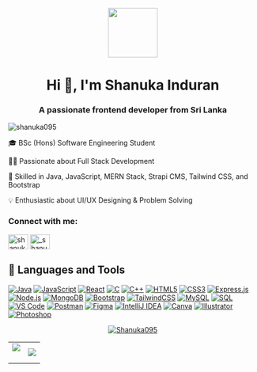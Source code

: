 <p align="center" ><img  src = "https://github.com/7oSkaaa/7oSkaaa/blob/main/Images/about_me.gif?raw=true" width = 100px></p>

<h1 align="center">Hi 👋, I'm Shanuka Induran</h1>
<h3 align="center">A passionate frontend developer from Sri Lanka</h3>

<p align="left"> <img src="https://komarev.com/ghpvc/?username=shanuka095&label=Profile%20views&color=0e75b6&style=flat" alt="shanuka095" /> </p>

   🎓 BSc (Hons) Software Engineering Student

   👨‍💻 Passionate about Full Stack Development
 
   🚀 Skilled in Java, JavaScript, MERN Stack, Strapi CMS, Tailwind CSS, and Bootstrap
 
   💡 Enthusiastic about UI/UX Designing & Problem Solving


<h3 align="left">Connect with me:</h3>
<p align="left">
<a href="https://fb.com/shanuka induran" target="blank"><img align="center" src="https://raw.githubusercontent.com/rahuldkjain/github-profile-readme-generator/master/src/images/icons/Social/facebook.svg" alt="shanuka induran" height="30" width="40" /></a>
<a href="https://instagram.com/_shanuka_40" target="blank"><img align="center" src="https://raw.githubusercontent.com/rahuldkjain/github-profile-readme-generator/master/src/images/icons/Social/instagram.svg" alt="_shanuka_40" height="30" width="40" /></a>

</p>

## 🔧 Languages and Tools
[![Java](https://img.shields.io/badge/Java-ED8B00?style=for-the-badge&logo=java&logoColor=white)](https://www.java.com)
[![JavaScript](https://img.shields.io/badge/JavaScript-F7DF1E?style=for-the-badge&logo=javascript&logoColor=black)](https://developer.mozilla.org/en-US/docs/Web/JavaScript)
[![React](https://img.shields.io/badge/React-20232A?style=for-the-badge&logo=react&logoColor=61DAFB)](https://reactjs.org/)
[![C](https://img.shields.io/badge/C-A8B9CC?style=for-the-badge&logo=c&logoColor=white)](https://www.w3schools.com/c/)
[![C++](https://img.shields.io/badge/C%2B%2B-00599C?style=for-the-badge&logo=c%2B%2B&logoColor=white)](https://www.w3schools.com/cpp/)
[![HTML5](https://img.shields.io/badge/HTML5-E34F26?style=for-the-badge&logo=html5&logoColor=white)](https://www.w3.org/html/)
[![CSS3](https://img.shields.io/badge/CSS3-1572B6?style=for-the-badge&logo=css3&logoColor=white)](https://www.w3.org/Style/CSS/)
[![Express.js](https://img.shields.io/badge/Express.js-000000?style=for-the-badge&logo=express&logoColor=white)](https://expressjs.com)
[![Node.js](https://img.shields.io/badge/Node.js-339933?style=for-the-badge&logo=node.js&logoColor=white)](https://nodejs.org)
[![MongoDB](https://img.shields.io/badge/MongoDB-47A248?style=for-the-badge&logo=mongodb&logoColor=white)](https://www.mongodb.com)
[![Bootstrap](https://img.shields.io/badge/Bootstrap-7952B3?style=for-the-badge&logo=bootstrap&logoColor=white)](https://getbootstrap.com)
[![TailwindCSS](https://img.shields.io/badge/TailwindCSS-06B6D4?style=for-the-badge&logo=tailwindcss&logoColor=white)](https://tailwindcss.com/)
[![MySQL](https://img.shields.io/badge/MySQL-4479A1?style=for-the-badge&logo=mysql&logoColor=white)](https://www.mysql.com/)
[![SQL](https://img.shields.io/badge/SQL-003B57?style=for-the-badge&logo=sql&logoColor=white)](https://www.w3schools.com/sql/)
[![VS Code](https://img.shields.io/badge/VS%20Code-007ACC?style=for-the-badge&logo=visualstudiocode&logoColor=white)](https://code.visualstudio.com/)
[![Postman](https://img.shields.io/badge/Postman-FF6C37?style=for-the-badge&logo=postman&logoColor=white)](https://postman.com)
[![Figma](https://img.shields.io/badge/Figma-F24E1E?style=for-the-badge&logo=figma&logoColor=white)](https://www.figma.com/)
[![IntelliJ IDEA](https://img.shields.io/badge/IntelliJ%20IDEA-000000?style=for-the-badge&logo=intellij-idea&logoColor=white)](https://www.jetbrains.com/idea/)
[![Canva](https://img.shields.io/badge/Canva-00C4CC?style=for-the-badge&logo=canva&logoColor=white)](https://www.canva.com/)
[![Illustrator](https://img.shields.io/badge/Illustrator-FF9A00?style=for-the-badge&logo=adobe-illustrator&logoColor=white)](https://www.adobe.com/in/products/illustrator.html)
[![Photoshop](https://img.shields.io/badge/Photoshop-31A8FF?style=for-the-badge&logo=adobe-photoshop&logoColor=white)](https://www.adobe.com/products/photoshop.html)


<p align="center"> <a href="https://github.com/ryo-ma/github-profile-trophy"><img src="https://github-profile-trophy.vercel.app/?username=Shanuka095&theme=onedark&no-frame=false&no-bg=true&margin-w=4" alt="Shanuka095" / ></a> </p>

<table align="center">
<tr border="none">
<td width="50%" align="center">
  
  <img  align="center"  src="https://github-readme-stats.vercel.app/api?username=Shanuka095&theme=dark&show_icons=true&count_private=true" />
  <br></br>
  
</td>
<td width="50%" align="center">

  <img  align="center"  src="https://github-readme-stats.anuraghazra1.vercel.app/api/top-langs/?username=Shanuka095&theme=dark&hide_border=false&no-bg=true&no-frame=true&langs_count=10"/>
  
  </td>
</tr>
</table>




